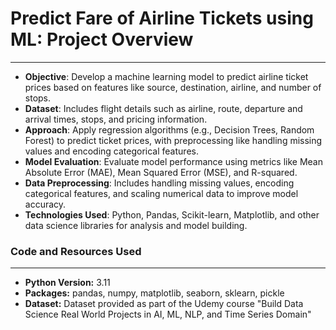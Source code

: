 # Predict Fare of Airline Tickets using ML: Project Overview
---
- **Objective**: Develop a machine learning model to predict airline ticket prices based on features like source, destination, airline, and number of stops.
- **Dataset**: Includes flight details such as airline, route, departure and arrival times, stops, and pricing information.
- **Approach**: Apply regression algorithms (e.g., Decision Trees, Random Forest) to predict ticket prices, with preprocessing like handling missing values and encoding categorical features.
- **Model Evaluation**: Evaluate model performance using metrics like Mean Absolute Error (MAE), Mean Squared Error (MSE), and R-squared.
- **Data Preprocessing**: Includes handling missing values, encoding categorical features, and scaling numerical data to improve model accuracy.
- **Technologies Used**: Python, Pandas, Scikit-learn, Matplotlib, and other data science libraries for analysis and model building.

 ### Code and Resources Used
 ---
 - **Python Version:** 3.11
 - **Packages:** pandas, numpy, matplotlib, seaborn, sklearn, pickle
 - **Dataset:** Dataset provided as part of the Udemy course "Build Data Science Real World Projects in AI, ML, NLP, and Time Series Domain"
 
